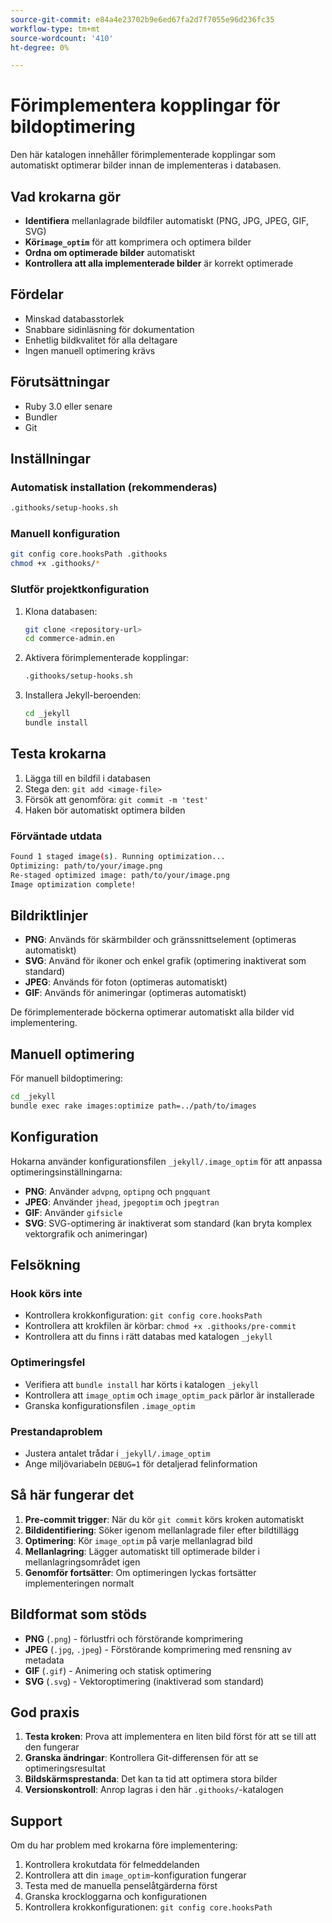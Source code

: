 ```yaml
---
source-git-commit: e84a4e23702b9e6ed67fa2d7f7055e96d236fc35
workflow-type: tm+mt
source-wordcount: '410'
ht-degree: 0%

---
```

# Förimplementera kopplingar för bildoptimering

Den här katalogen innehåller förimplementerade kopplingar som automatiskt optimerar bilder innan de implementeras i databasen.

## Vad krokarna gör

- **Identifiera** mellanlagrade bildfiler automatiskt (PNG, JPG, JPEG, GIF, SVG)
- **Kör`image_optim`** för att komprimera och optimera bilder
- **Ordna om optimerade bilder** automatiskt
- **Kontrollera att alla implementerade bilder** är korrekt optimerade

## Fördelar

- Minskad databasstorlek
- Snabbare sidinläsning för dokumentation
- Enhetlig bildkvalitet för alla deltagare
- Ingen manuell optimering krävs

## Förutsättningar

- Ruby 3.0 eller senare
- Bundler
- Git

## Inställningar

### Automatisk installation (rekommenderas)

```bash
.githooks/setup-hooks.sh
```

### Manuell konfiguration

```bash
git config core.hooksPath .githooks
chmod +x .githooks/*
```

### Slutför projektkonfiguration

1. Klona databasen:

   ```bash
   git clone <repository-url>
   cd commerce-admin.en
   ```

2. Aktivera förimplementerade kopplingar:

   ```bash
   .githooks/setup-hooks.sh
   ```

3. Installera Jekyll-beroenden:

   ```bash
   cd _jekyll
   bundle install
   ```

## Testa krokarna

1. Lägga till en bildfil i databasen
2. Stega den: `git add <image-file>`
3. Försök att genomföra: `git commit -m 'test'`
4. Haken bör automatiskt optimera bilden

### Förväntade utdata

```bash
Found 1 staged image(s). Running optimization...
Optimizing: path/to/your/image.png
Re-staged optimized image: path/to/your/image.png
Image optimization complete!
```

## Bildriktlinjer

- **PNG**: Används för skärmbilder och gränssnittselement (optimeras automatiskt)
- **SVG**: Använd för ikoner och enkel grafik (optimering inaktiverat som standard)
- **JPEG**: Används för foton (optimeras automatiskt)
- **GIF**: Används för animeringar (optimeras automatiskt)

De förimplementerade böckerna optimerar automatiskt alla bilder vid implementering.

## Manuell optimering

För manuell bildoptimering:

```bash
cd _jekyll
bundle exec rake images:optimize path=../path/to/images
```

## Konfiguration

Hokarna använder konfigurationsfilen `_jekyll/.image_optim` för att anpassa optimeringsinställningarna:

- **PNG**: Använder `advpng`, `optipng` och `pngquant`
- **JPEG**: Använder `jhead`, `jpegoptim` och `jpegtran`
- **GIF**: Använder `gifsicle`
- **SVG**: SVG-optimering är inaktiverat som standard (kan bryta komplex vektorgrafik och animeringar)

## Felsökning

### Hook körs inte

- Kontrollera krokkonfiguration: `git config core.hooksPath`
- Kontrollera att krokfilen är körbar: `chmod +x .githooks/pre-commit`
- Kontrollera att du finns i rätt databas med katalogen `_jekyll`

### Optimeringsfel

- Verifiera att `bundle install` har körts i katalogen `_jekyll`
- Kontrollera att `image_optim` och `image_optim_pack` pärlor är installerade
- Granska konfigurationsfilen `.image_optim`

### Prestandaproblem

- Justera antalet trådar i `_jekyll/.image_optim`
- Ange miljövariabeln `DEBUG=1` för detaljerad felinformation

## Så här fungerar det

1. **Pre-commit trigger**: När du kör `git commit` körs kroken automatiskt
2. **Bildidentifiering**: Söker igenom mellanlagrade filer efter bildtillägg
3. **Optimering**: Kör `image_optim` på varje mellanlagrad bild
4. **Mellanlagring**: Lägger automatiskt till optimerade bilder i mellanlagringsområdet igen
5. **Genomför fortsätter**: Om optimeringen lyckas fortsätter implementeringen normalt

## Bildformat som stöds

- **PNG** (`.png`) - förlustfri och förstörande komprimering
- **JPEG** (`.jpg`, `.jpeg`) - Förstörande komprimering med rensning av metadata
- **GIF** (`.gif`) - Animering och statisk optimering
- **SVG** (`.svg`) - Vektoroptimering (inaktiverad som standard)

## God praxis

1. **Testa kroken**: Prova att implementera en liten bild först för att se till att den fungerar
2. **Granska ändringar**: Kontrollera Git-differensen för att se optimeringsresultat
3. **Bildskärmsprestanda**: Det kan ta tid att optimera stora bilder
4. **Versionskontroll**: Anrop lagras i den här `.githooks/`-katalogen

## Support

Om du har problem med krokarna före implementering:

1. Kontrollera krokutdata för felmeddelanden
2. Kontrollera att din `image_optim`-konfiguration fungerar
3. Testa med de manuella penselåtgärderna först
4. Granska krockloggarna och konfigurationen
5. Kontrollera krokkonfigurationen: `git config core.hooksPath`
